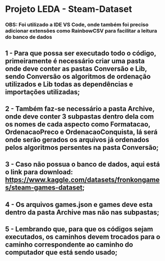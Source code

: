 # Projeto LEDA - Steam-Dataset

### OBS: Foi utilizado a IDE VS Code, onde também foi preciso adicionar extensões como RainbowCSV para facilitar a leitura do banco de dados

## 1 - Para que possa ser executado todo o código, primeiramente é necessário criar uma pasta onde deve conter as pastas Conversão e Lib, sendo Conversão os algoritmos de ordenação utilizados e Lib todas as dependências e importações utilizadas;

## 2 - Também faz-se necessário a pasta Archive, onde deve conter 3 subpastas dentro dela com os nomes de cada aspecto como Formatacao, OrdenacaoPreco e OrdenacaoConquista, lá será onde serão gerados os arquivos já ordenados pelos algoritmos persentes na pasta Conversão;

## 3 - Caso não possua o banco de dados, aqui está o link para download: https://www.kaggle.com/datasets/fronkongames/steam-games-dataset;    
## 4 - Os arquivos games.json e games deve esta dentro da pasta Archive mas não nas subpastas;
## 5 - Lembrando que, para que os códigos sejam executados, os caminhos devem trocados para o caminho correspondente ao caminho do computador que está sendo usado;


